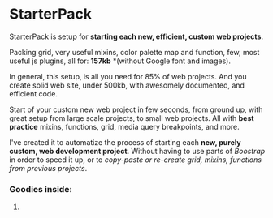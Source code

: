 # StarterPack
StarterPack is setup for **starting each new, efficient, custom web projects**.

Packing grid, very useful mixins, color palette map and function, few, most useful js plugins, all for: **157kb** *(without Google font and images).

In general, this setup, is all you need for 85% of web projects.
And you create solid web site, under 500kb, with awesomely documented, and efficient code.

Start of your custom new web project in few seconds, from ground up, with great setup from large scale projects, to small web projects.
All with **best practice** mixins, functions, grid, media query breakpoints, and more.

I've created it to automatize the process of starting each **new, purely custom, web development project**. Without having to use parts of *Boostrap* in order to speed it up, or to *copy-paste or re-create grid, mixins, functions from previous projects*.

### Goodies inside:

1. 
